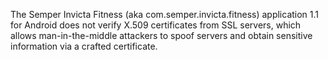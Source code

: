 The Semper Invicta Fitness (aka com.semper.invicta.fitness) application 1.1 for Android does not verify X.509 certificates from SSL servers, which allows man-in-the-middle attackers to spoof servers and obtain sensitive information via a crafted certificate.